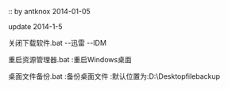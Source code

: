 ::
by antknox
2014-01-05



update 2014-1-5 

关闭下载软件.bat
--迅雷
--IDM

重启资源管理器.bat
:重启Windows桌面

桌面文件备份.bat
:备份桌面文件
:默认位置为:D:\Desktopfilebackup